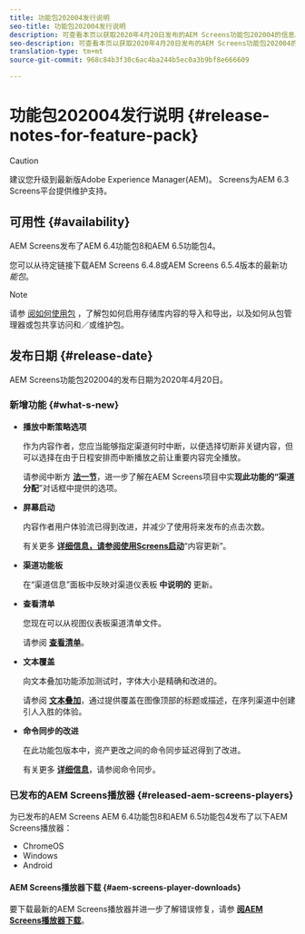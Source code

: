 ```yaml
---
title: 功能包202004发行说明
seo-title: 功能包202004发行说明
description: 可查看本页以获取2020年4月20日发布的AEM Screens功能包202004的信息。
seo-description: 可查看本页以获取2020年4月20日发布的AEM Screens功能包202004的信息。
translation-type: tm+mt
source-git-commit: 968c84b3f30c6ac4ba244b5ec0a3b9bf8e666609

---
```



# 功能包202004发行说明 {#release-notes-for-feature-pack}

>[!CAUTION]
>
>建议您升级到最新版Adobe Experience Manager(AEM)。 Screens为AEM 6.3 Screens平台提供维护支持。

## 可用性 {#availability}

AEM Screens发布了AEM 6.4功能包8和AEM 6.5功能包4。

您可以从待定链接下载AEM Screens 6.4.8或AEM Screens 6.5.4版本的最新功 *能包*。

>[!NOTE]
>请参 [阅如何使用包](https://docs.adobe.com/help/en/experience-manager-65/administering/contentmanagement/package-manager.html) ，了解包如何启用存储库内容的导入和导出，以及如何从包管理器或包共享访问和／或维护包。


## 发布日期 {#release-date}

AEM Screens功能包202004的发布日期为2020年4月20日。

### 新增功能 {#what-s-new}

* **播放中断策略选项**

   作为内容作者，您应当能够指定渠道何时中断，以便选择切断非关键内容，但可以选择在由于日程安排而中断播放之前让重要内容完全播放。

   请参阅中断方 **[法一节](/help/user-guide/channel-assignment.md#interruption-method-channel)**，进一步了解在AEM Screens项目中实&#x200B;**现此功能的“渠道分配**”对话框中提供的选项。

* **屏幕启动**

   内容作者用户体验流已得到改进，并减少了使用将来发布的点击次数。

   有关更多 **[详细信息，请参阅使用Screens启动](launches.md)**“内容更新”。

* **渠道功能板**

   在“渠道信息”面板中反映对渠道仪表板 **中说明的** 更新。


* **查看清单**

   您现在可以从视图仪表板渠道清单文件。

   请参阅 **[查看清单](/help/user-guide/managing-channels.md#view-manifest)**。

* **文本覆盖**

   向文本叠加功能添加测试时，字体大小是精确和改进的。

   请参阅 **[文本叠加](text-overlay.md)**，通过提供覆盖在图像顶部的标题或描述，在序列渠道中创建引人入胜的体验。

* **命令同步的改进**

   在此功能包版本中，资产更改之间的命令同步延迟得到了改进。

   有关更多 **[详细信息](using-command-sync.md)**，请参阅命令同步。

### 已发布的AEM Screens播放器 {#released-aem-screens-players}

为已发布的AEM Screens AEM 6.4功能包8和AEM 6.5功能包4发布了以下AEM Screens播放器：

* ChromeOS
* Windows
* Android

#### AEM Screens播放器下载  {#aem-screens-player-downloads}

要下载最新的AEM Screens播放器并进一步了解错误修复，请参 **[阅AEM Screens播放器下载](https://download.macromedia.com/screens/)**。
